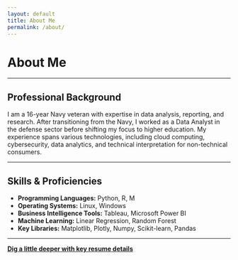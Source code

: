 ```yaml
---
layout: default
title: About Me
permalink: /about/
---
```


# About Me

---

## Professional Background
I am a 16-year Navy veteran with expertise in data analysis, reporting, and research. After transitioning from the Navy, I worked as a Data Analyst in the defense sector before shifting my focus to higher education. My experience spans various technologies, including cloud computing, cybersecurity, data analytics, and technical interpretation for non-technical consumers.

---

## Skills & Proficiencies
- **Programming Languages:** Python, R, M  
- **Operating Systems:** Linux, Windows  
- **Business Intelligence Tools:** Tableau, Microsoft Power BI  
- **Machine Learning:** Linear Regression, Random Forest  
- **Key Libraries:** Matplotlib, Plotly, Numpy, Scikit-learn, Pandas  

---

**[Dig a little deeper with key resume details](https://github.com/cmtrimble/cmtrimble.github.io/blob/268e2736f040c536d2c3278ee0be097655d84977/resume.md)**
